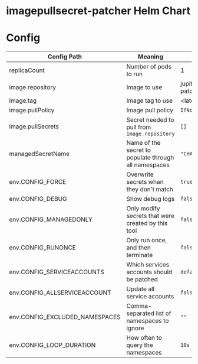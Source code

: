 # imagepullsecret-patcher Helm Chart

# Config

| Config Path                    | Meaning                                               | Default                            |
| ------------------------------ | ----------------------------------------------------- | ---------------------------------- |
| replicaCount                   | Number of pods to run                                 | 1                                  |
| image.repository               | Image to use                                          | jupiterone/imagepullsecret-patcher |
| image.tag                      | Image tag to use                                      | <latest_version>                   |
| image.pullPolicy               | Image pull policy                                     | `IfNotPresent`                     |
| image.pullSecrets              | Secret needed to pull from `image.repository`         | `[]`                               |
| managedSecretName              | Name of the secret to populate through all namespaces | `"CHANGE_ME"`                      |
| env.CONFIG_FORCE               | Overwrite secrets when they don't match               | `true`                             |
| env.CONFIG_DEBUG               | Show debug logs                                       | `false`                            |
| env.CONFIG_MANAGEDONLY         | Only modify secrets that were created by this tool    | `false`                            |
| env.CONFIG_RUNONCE             | Only run once, and then terminate                     | `false`                            |
| env.CONFIG_SERVICEACCOUNTS     | Which services accounts should be patched             | `default`                          |
| env.CONFIG_ALLSERVICEACCOUNT   | Update all service accounts                           | `false`                            |
| env.CONFIG_EXCLUDED_NAMESPACES | Comma-separated list of namespaces to ignore          | `""`                               |
| env.CONFIG_LOOP_DURATION       | How often to query the namespaces                     | `10s`                              |

